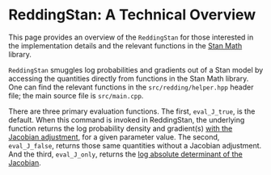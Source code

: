 # ReddingStan: A Technical Overview

This page provides an overview of the `ReddingStan` for those interested in the implementation details and the relevant functions in the [Stan Math](https://mc-stan.org/math/) library.  

`ReddingStan` smuggles log probabilities and gradients out of a Stan model by accessing the quantities directly from functions in the Stan Math library.  One can find the relevant functions in the `src/redding/helper.hpp` header file; the main source file is `src/main.cpp`. 

There are three primary evaluation functions. The first, `eval_J_true`, is the default. When this command is invoked in ReddingStan, the underlying function returns the log probability density and gradient(s) [with the Jacobian adjustment](https://github.com/stan-dev/stan/blob/develop/src/stan/model/log_prob_propto.hpp), for a given parameter value. The second, `eval_J_false`, returns those same quantities without a Jacobian adjustment. And the third, `eval_J_only`, returns the [log absolute determinant of the Jacobian](https://mc-stan.org/docs/2_29/reference-manual/change-of-variables.html).  

 
